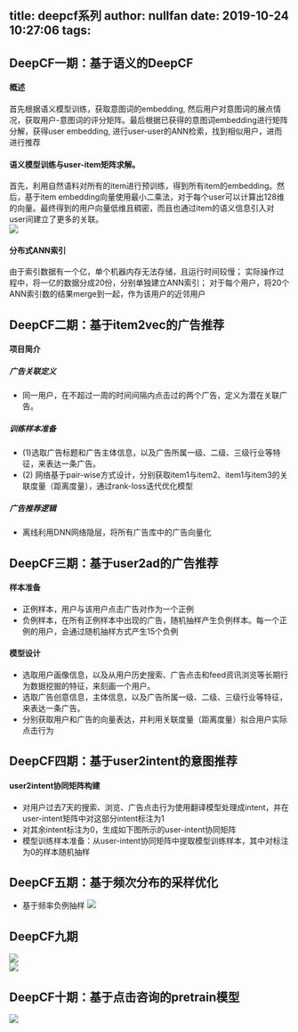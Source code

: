 title: deepcf系列
author: nullfan
date: 2019-10-24 10:27:06
tags:
---
## DeepCF一期：基于语义的DeepCF  
#### 概述
首先根据语义模型训练，获取意图词的embedding, 然后用户对意图词的展点情况，获取用户-意图词的评分矩阵。最后根据已获得的意图词embedding进行矩阵分解，获得user embedding, 进行user-user的ANN检索，找到相似用户，进而进行推荐  
#### 语义模型训练与user-item矩阵求解。
首先，利用自然语料对所有的item进行预训练，得到所有item的embedding。然后，基于item embedding向量使用最小二乘法，对于每个user可以计算出128维的向量。最终得到的用户向量低维且稠密，而且也通过item的语义信息引入对user间建立了更多的关联。  
![](/imgs/deepcf_user_vec.png)
#### 分布式ANN索引  
由于索引数据有一个亿，单个机器内存无法存储，且运行时间较慢； 实际操作过程中，将一亿的数据分成20份，分别单独建立ANN索引； 对于每个用户，将20个ANN索引数的结果merge到一起，作为该用户的近邻用户  

## DeepCF二期：基于item2vec的广告推荐
#### 项目简介  
##### 广告关联定义
* 同一用户，在不超过一周的时间间隔内点击过的两个广告，定义为潜在关联广告。  

##### 训练样本准备
* (1)选取广告标题和广告主体信息，以及广告所属一级、二级、三级行业等特征，来表达一条广告。
* (2) 网络基于pair-wise方式设计，分别获取item1与item2、item1与item3的关联度量（距离度量），通过rank-loss迭代优化模型  

##### 广告推荐逻辑
* 离线利用DNN网络隐层，将所有广告库中的广告向量化  

## DeepCF三期：基于user2ad的广告推荐  
#### 样本准备
* 正例样本，用户与该用户点击广告对作为一个正例
* 负例样本，在所有正例样本中出现的广告，随机抽样产生负例样本。每一个正例的用户，会通过随机抽样方式产生15个负例  

#### 模型设计
* 选取用户画像信息，以及从用户历史搜索、广告点击和feed资讯浏览等长期行为数据挖掘的特征，来刻画一个用户。  
* 选取广告创意信息，主体信息，以及广告所属一级、二级、三级行业等特征，来表达一条广告。 
* 分别获取用户和广告的向量表达，并利用关联度量（距离度量）拟合用户实际点击行为   

## DeepCF四期：基于user2intent的意图推荐  
#### user2intent协同矩阵构建  
* 对用户过去7天的搜索、浏览、广告点击行为使用翻译模型处理成intent，并在user-intent矩阵中对这部分intent标注为1  
* 对其余intent标注为0，生成如下图所示的user-intent协同矩阵  
* 模型训练样本准备：从user-intent协同矩阵中提取模型训练样本，其中对标注为0的样本随机抽样  
## DeepCF五期：基于频次分布的采样优化  
* 基于频率负例抽样
  ![](/imgs/deepcf_v5.png)  
  
## DeepCF九期  

  ![](/imgs/deepcf_v9.png)  
  ![](/imgs/deepcf_v9_2.png)  
## DeepCF十期：基于点击咨询的pretrain模型 

![](/imgs/deepcf_v10.png)  
